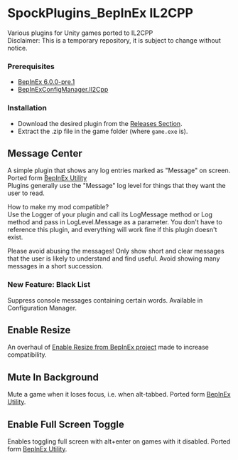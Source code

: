 # SpockPlugins_BepInEx IL2CPP
Various plugins for Unity games ported to IL2CPP<br>
Disclaimer: This is a temporary repository, it is subject to change without notice.

### Prerequisites

- [BepInEx 6.0.0-pre.1](https://github.com/BepInEx/BepInEx/releases/tag/v6.0.0-pre.1)
- [BepInExConfigManager.Il2Cpp](https://github.com/sinai-dev/BepInExConfigManager/releases)

### Installation
- Download the desired plugin from the [Releases Section](https://github.com/SpockBauru/SpockPlugins_BepInEx/releases).
- Extract the .zip file in the game folder (where `game.exe` is).

## Message Center
A simple plugin that shows any log entries marked as "Message" on screen. Ported form [BepInEx Utility](https://github.com/BepInEx/BepInEx.Utility)<br>
Plugins generally use the "Message" log level for things that they want the user to read.

How to make my mod compatible?<br>
Use the Logger of your plugin and call its LogMessage method or Log method and pass in LogLevel.Message as a parameter. You don't have to reference this plugin, and everything will work fine if this plugin doesn't exist.

Please avoid abusing the messages! Only show short and clear messages that the user is likely to understand and find useful. Avoid showing many messages in a short succession.

### New Feature: Black List
Suppress console messages containing certain words. Available in Configuration Manager.

## Enable Resize
An overhaul of [Enable Resize from BepInEx project](https://github.com/BepInEx/BepInEx.Utility) made to increase compatibility.

## Mute In Background
Mute a game when it loses focus, i.e. when alt-tabbed. Ported form [BepInEx Utility](https://github.com/BepInEx/BepInEx.Utility).

## Enable Full Screen Toggle
Enables toggling full screen with alt+enter on games with it disabled. Ported form [BepInEx Utility](https://github.com/BepInEx/BepInEx.Utility).



